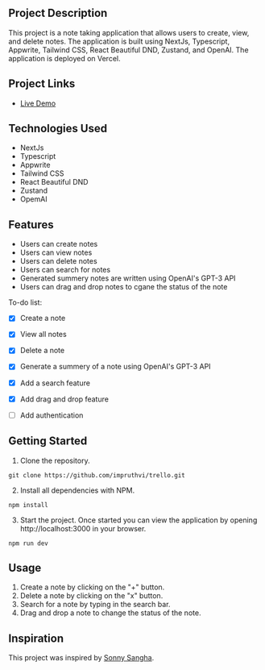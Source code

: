 <!-- Create a trello board to track the progress of the project in creative way-->

## Project Description
<!--- Describe your project in detail -->
This project is a note taking application that allows users to create, view, and delete notes. The application is built using NextJs, Typescript, Appwrite, Tailwind CSS, React Beautiful DND, Zustand, and OpenAI. The application is deployed on Vercel.

## Project Links
<!--- Add links to your project hosted elsewhere -->
- [Live Demo](https://trello-impruthvi.vercel.app/)
## Technologies Used
<!--- List technologies you used for this project -->
- NextJs
- Typescript
- Appwrite
- Tailwind CSS
- React Beautiful DND
- Zustand
- OpemAI

## Features
<!--- List the features of your application or follow the template. Don't share the figma file here :) -->
- Users can create notes
- Users can view notes
- Users can delete notes
- Users can search for notes
- Generated summery notes are written using OpenAI's GPT-3 API
- Users can drag and drop notes to cgane the status of the note


To-do list:
- [x] Create a note
- [x] View all notes
- [x] Delete a note
- [x] Generate a summery of a note using OpenAI's GPT-3 API
- [x] Add a search feature
- [x] Add drag and drop feature
- [ ] Add authentication


## Getting Started
<!--- This is a general guideline, feel free to remove/add steps -->
1. Clone the repository.
```
git clone https://github.com/impruthvi/trello.git
```
2. Install all dependencies with NPM.
```
npm install
```
3. Start the project. Once started you can view the application by opening http://localhost:3000 in your browser.
```
npm run dev
```

## Usage
<!--- Write instructions to use your project -->
1. Create a note by clicking on the "+" button.
2. Delete a note by clicking on the "x" button.
3. Search for a note by typing in the search bar.
4. Drag and drop a note to change the status of the note.



## Inspiration
<!--- Add here credits. Project inspired by..., based on... -->
This project was inspired by [Sonny Sangha](https://www.youtube.com/@SonnySangha).

